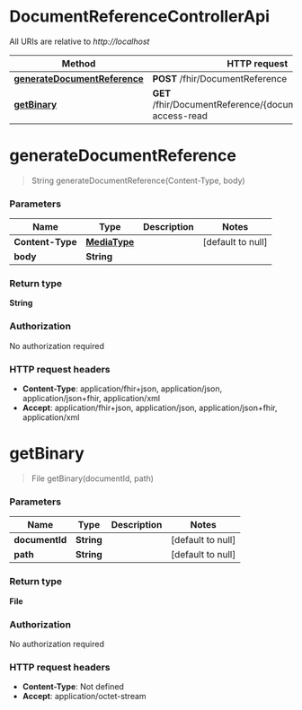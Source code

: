 # DocumentReferenceControllerApi

All URIs are relative to *http://localhost*

| Method | HTTP request | Description |
|------------- | ------------- | -------------|
| [**generateDocumentReference**](DocumentReferenceControllerApi.md#generateDocumentReference) | **POST** /fhir/DocumentReference |  |
| [**getBinary**](DocumentReferenceControllerApi.md#getBinary) | **GET** /fhir/DocumentReference/{documentId}/$binary-access-read |  |


<a name="generateDocumentReference"></a>
# **generateDocumentReference**
> String generateDocumentReference(Content-Type, body)



### Parameters

|Name | Type | Description  | Notes |
|------------- | ------------- | ------------- | -------------|
| **Content-Type** | [**MediaType**](../Models/.md)|  | [default to null] |
| **body** | **String**|  | |

### Return type

**String**

### Authorization

No authorization required

### HTTP request headers

- **Content-Type**: application/fhir+json, application/json, application/json+fhir, application/xml
- **Accept**: application/fhir+json, application/json, application/json+fhir, application/xml

<a name="getBinary"></a>
# **getBinary**
> File getBinary(documentId, path)



### Parameters

|Name | Type | Description  | Notes |
|------------- | ------------- | ------------- | -------------|
| **documentId** | **String**|  | [default to null] |
| **path** | **String**|  | [default to null] |

### Return type

**File**

### Authorization

No authorization required

### HTTP request headers

- **Content-Type**: Not defined
- **Accept**: application/octet-stream

